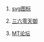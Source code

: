 1. [svg图标](https://primer.style/foundations/icons#16px)

2. [三六零天御](https://jiagu.360.cn/#/global/accounts)

3.  [MT论坛](https://bbs.binmt.cc/forum.php)